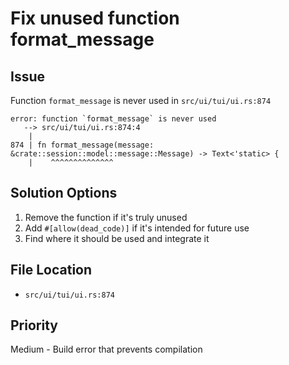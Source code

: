 # Fix unused function format_message

## Issue
Function `format_message` is never used in `src/ui/tui/ui.rs:874`

```
error: function `format_message` is never used
   --> src/ui/tui/ui.rs:874:4
    |
874 | fn format_message(message: &crate::session::model::message::Message) -> Text<'static> {
    |    ^^^^^^^^^^^^^^
```

## Solution Options
1. Remove the function if it's truly unused
2. Add `#[allow(dead_code)]` if it's intended for future use
3. Find where it should be used and integrate it

## File Location
- `src/ui/tui/ui.rs:874`

## Priority
Medium - Build error that prevents compilation